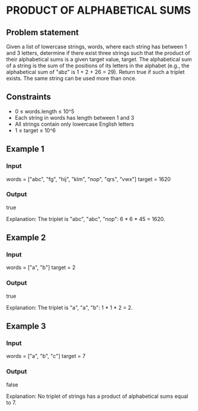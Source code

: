 # PRODUCT OF ALPHABETICAL SUMS

## Problem statement

Given a list of lowercase strings, words, where each string has between 1 and 3 letters, determine if there exist three
strings such that the product of their alphabetical sums is a given target value, target. The alphabetical sum of a
string is the sum of the positions of its letters in the alphabet (e.g., the alphabetical sum of "abz" is 1 + 2 + 26 =
29). Return true if such a triplet exists. The same string can be used more than once.

## Constraints

- 0 ≤ words.length ≤ 10^5
- Each string in words has length between 1 and 3
- All strings contain only lowercase English letters
- 1 ≤ target ≤ 10^6

## Example 1

### Input

words = ["abc", "fg", "hij", "klm", "nop", "qrs", "vwx"]
target = 1620

### Output

true

Explanation: The triplet is "abc", "abc", "nop": 6 * 6 * 45 = 1620.

## Example 2

### Input

words = ["a", "b"]
target = 2

### Output

true

Explanation: The triplet is "a", "a", "b": 1 * 1 * 2 = 2.

## Example 3

### Input

words = ["a", "b", "c"]
target = 7

### Output

false

Explanation: No triplet of strings has a product of alphabetical sums equal to 7.